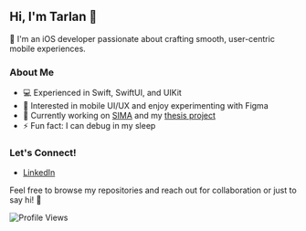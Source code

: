 ## Hi, I'm Tarlan 👋

🍏 I'm an iOS developer passionate about crafting smooth, user-centric mobile experiences. 

### About Me
- 💻 Experienced in Swift, SwiftUI, and UIKit
- 🎨 Interested in mobile UI/UX and enjoy experimenting with Figma
- 🔭 Currently working on [SIMA](https://sima.az/en) and my [thesis project](https://github.com/ls1intum/Themis)
- ⚡ Fun fact: I can debug in my sleep

### Let's Connect!
- [LinkedIn](https://www.linkedin.com/in/tarlan-ismayilsoy/)

Feel free to browse my repositories and reach out for collaboration or just to say hi! 🚀

![Profile Views](https://komarev.com/ghpvc/?username=terlan98&color=lightgrey&style=flat-square)

